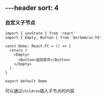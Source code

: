 ---header
sort: 4
---

### 自定义子节点

```tsx
import { useState } from 'react'
import { Empty, Button } from '@xrkmm/ui-h5'

const Demo: React.FC = () => {
  return (
    <Empty>
      <Button>返回首页</Button>
    </Empty>
  )
}

export default Demo
```
可以通过`children`插入子节点的内容

